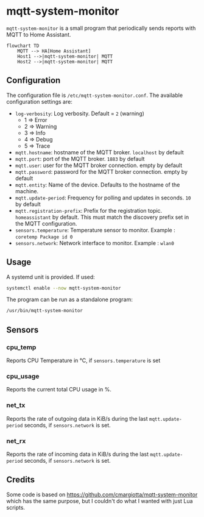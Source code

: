 # mqtt-system-monitor

`mqtt-system-monitor` is a small program that periodically sends reports with MQTT to Home Assistant.

```mermaid
flowchart TD
    MQTT --> HA[Home Assistant]
    Host1 -->|mqtt-system-monitor| MQTT
    Host2 -->|mqtt-system-monitor| MQTT
```

## Configuration

The configuration file is `/etc/mqtt-system-monitor.conf`. The available configuration settings are:

* `log-verbosity`: Log verbosity. Default = `2` (warning)
  * 1 => Error
  * 2 => Warning
  * 3 => Info
  * 4 => Debug
  * 5 => Trace
* `mqtt.hostname`: hostname of the MQTT broker. `localhost` by default
* `mqtt.port`: port of the MQTT broker. `1883` by default
* `mqtt.user`: user for the MQTT broker connection. empty by default
* `mqtt.password`: password for the MQTT broker connection. empty by default
* `mqtt.entity`: Name of the device. Defaults to the hostname of the machine.
* `mqtt.update-period`: Frequency for polling and updates in seconds. `10` by default
* `mqtt.registration-prefix`: Prefix for the registration topic. `homeassistant` by default. This must match the discovery prefix set in the MQTT configuration.
* `sensors.temperature`: Temperature sensor to monitor. Example : `coretemp Package id 0`
* `sensors.network`: Network interface to monitor. Example : `wlan0`

## Usage

A systemd unit is provided. If used:

```bash
systemctl enable --now mqtt-system-monitor
```

The program can be run as a standalone program:

```bash
/usr/bin/mqtt-system-monitor
```

## Sensors

### cpu_temp

Reports CPU Temperature in °C, if `sensors.temperature` is set

### cpu_usage

Reports the current total CPU usage in %.

### net_tx

Reports the rate of outgoing data in KiB/s during the last `mqtt.update-period` seconds, if `sensors.network` is set.

### net_rx

Reports the rate of incoming data in KiB/s during the last `mqtt.update-period` seconds, if `sensors.network` is set.


## Credits

Some code is based on https://github.com/cmargiotta/mqtt-system-monitor which has the same purpose, but I couldn't do what I wanted with just Lua scripts.
